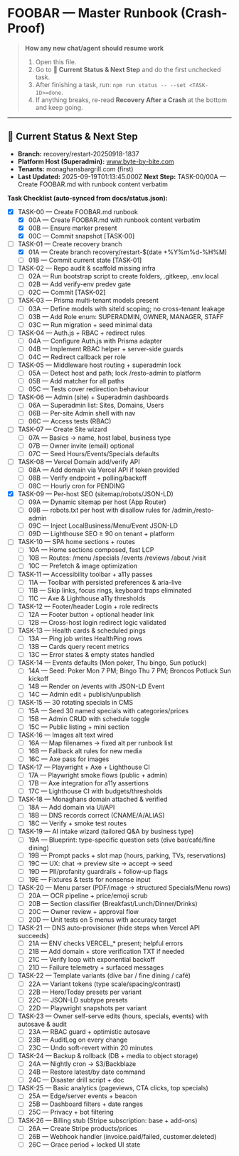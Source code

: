 # FOOBAR — Master Runbook (Crash-Proof)

> **How any new chat/agent should resume work**
> 1) Open this file.
> 2) Go to **📍 Current Status & Next Step** and do the first unchecked task.
> 3) After finishing a task, run: `npm run status -- --set <TASK-ID>=done`.
> 4) If anything breaks, re-read **Recovery After a Crash** at the bottom and keep going.

---

## 📍 Current Status & Next Step
- **Branch:** recovery/restart-20250918-1837
- **Platform Host (Superadmin):** www.byte-by-bite.com
- **Tenants:** monaghansbargrill.com (first)
- **Last Updated:** 2025-09-19T01:13:45.000Z
**Next Step:** TASK-00/00A — Create FOOBAR.md with runbook content verbatim

**Task Checklist (auto-synced from docs/status.json):**
<!-- TASKS-LIST:DO-NOT-EDIT-MANUALLY -->
- [x] TASK-00 — Create FOOBAR.md runbook
  - [x] 00A — Create FOOBAR.md with runbook content verbatim
  - [x] 00B — Ensure marker <!-- TASKS-LIST:DO-NOT-EDIT-MANUALLY --> present
  - [x] 00C — Commit snapshot [TASK-00]
- [ ] TASK-01 — Create recovery branch
  - [x] 01A — Create branch recovery/restart-$(date +%Y%m%d-%H%M)
  - [ ] 01B — Commit current state [TASK-01]
- [ ] TASK-02 — Repo audit & scaffold missing infra
  - [ ] 02A — Run bootstrap script to create folders, .gitkeep, .env.local
  - [ ] 02B — Add verify-env predev gate
  - [ ] 02C — Commit [TASK-02]
- [ ] TASK-03 — Prisma multi-tenant models present
  - [ ] 03A — Define models with siteId scoping; no cross-tenant leakage
  - [ ] 03B — Add Role enum: SUPERADMIN, OWNER, MANAGER, STAFF
  - [ ] 03C — Run migration + seed minimal data
- [ ] TASK-04 — Auth.js + RBAC + redirect rules
  - [ ] 04A — Configure Auth.js with Prisma adapter
  - [ ] 04B — Implement RBAC helper + server-side guards
  - [ ] 04C — Redirect callback per role
- [ ] TASK-05 — Middleware host routing + superadmin lock
  - [ ] 05A — Detect host and path; lock /resto-admin to platform
  - [ ] 05B — Add matcher for all paths
  - [ ] 05C — Tests cover redirection behaviour
- [ ] TASK-06 — Admin (site) + Superadmin dashboards
  - [ ] 06A — Superadmin list: Sites, Domains, Users
  - [ ] 06B — Per-site Admin shell with nav
  - [ ] 06C — Access tests (RBAC)
- [ ] TASK-07 — Create Site wizard
  - [ ] 07A — Basics → name, host label, business type
  - [ ] 07B — Owner invite (email) optional
  - [ ] 07C — Seed Hours/Events/Specials defaults
- [ ] TASK-08 — Vercel Domain add/verify API
  - [ ] 08A — Add domain via Vercel API if token provided
  - [ ] 08B — Verify endpoint + polling/backoff
  - [ ] 08C — Hourly cron for PENDING
- [x] TASK-09 — Per-host SEO (sitemap/robots/JSON-LD)
  - [ ] 09A — Dynamic sitemap per host (App Router)
  - [ ] 09B — robots.txt per host with disallow rules for /admin,/resto-admin
  - [ ] 09C — Inject LocalBusiness/Menu/Event JSON-LD
  - [ ] 09D — Lighthouse SEO ≥ 90 on tenant + platform
- [ ] TASK-10 — SPA home sections + routes
  - [ ] 10A — Home sections composed, fast LCP
  - [ ] 10B — Routes: /menu /specials /events /reviews /about /visit
  - [ ] 10C — Prefetch & image optimization
- [ ] TASK-11 — Accessibility toolbar + a11y passes
  - [ ] 11A — Toolbar with persisted preferences & aria-live
  - [ ] 11B — Skip links, focus rings, keyboard traps eliminated
  - [ ] 11C — Axe & Lighthouse a11y thresholds
- [ ] TASK-12 — Footer/header Login + role redirects
  - [ ] 12A — Footer button + optional header link
  - [ ] 12B — Cross-host login redirect logic validated
- [ ] TASK-13 — Health cards & scheduled pings
  - [ ] 13A — Ping job writes HealthPing rows
  - [ ] 13B — Cards query recent metrics
  - [ ] 13C — Error states & empty states handled
- [ ] TASK-14 — Events defaults (Mon poker, Thu bingo, Sun potluck)
  - [ ] 14A — Seed: Poker Mon 7 PM; Bingo Thu 7 PM; Broncos Potluck Sun kickoff
  - [ ] 14B — Render on /events with JSON-LD Event
  - [ ] 14C — Admin edit + publish/unpublish
- [ ] TASK-15 — 30 rotating specials in CMS
  - [ ] 15A — Seed 30 named specials with categories/prices
  - [ ] 15B — Admin CRUD with schedule toggle
  - [ ] 15C — Public listing + mini section
- [ ] TASK-16 — Images alt text wired
  - [ ] 16A — Map filenames → fixed alt per runbook list
  - [ ] 16B — Fallback alt rules for new media
  - [ ] 16C — Axe pass for images
- [ ] TASK-17 — Playwright + Axe + Lighthouse CI
  - [ ] 17A — Playwright smoke flows (public + admin)
  - [ ] 17B — Axe integration for a11y assertions
  - [ ] 17C — Lighthouse CI with budgets/thresholds
- [ ] TASK-18 — Monaghans domain attached & verified
  - [ ] 18A — Add domain via UI/API
  - [ ] 18B — DNS records correct (CNAME/A/ALIAS)
  - [ ] 18C — Verify + smoke test routes
- [ ] TASK-19 — AI intake wizard (tailored Q&A by business type)
  - [ ] 19A — Blueprint: type-specific question sets (dive bar/café/fine dining)
  - [ ] 19B — Prompt packs + slot map (hours, parking, TVs, reservations)
  - [ ] 19C — UX: chat → preview site → accept → seed
  - [ ] 19D — PII/profanity guardrails + follow-up flags
  - [ ] 19E — Fixtures & tests for nonsense input
- [ ] TASK-20 — Menu parser (PDF/image → structured Specials/Menu rows)
  - [ ] 20A — OCR pipeline + price/emoji scrub
  - [ ] 20B — Section classifier (Breakfast/Lunch/Dinner/Drinks)
  - [ ] 20C — Owner review + approval flow
  - [ ] 20D — Unit tests on 5 menus with accuracy target
- [ ] TASK-21 — DNS auto-provisioner (hide steps when Vercel API succeeds)
  - [ ] 21A — ENV checks VERCEL_* present; helpful errors
  - [ ] 21B — Add domain + store verification TXT if needed
  - [ ] 21C — Verify loop with exponential backoff
  - [ ] 21D — Failure telemetry + surfaced messages
- [ ] TASK-22 — Template variants (dive bar / fine dining / café)
  - [ ] 22A — Variant tokens (type scale/spacing/contrast)
  - [ ] 22B — Hero/Today presets per variant
  - [ ] 22C — JSON-LD subtype presets
  - [ ] 22D — Playwright snapshots per variant
- [ ] TASK-23 — Owner self-serve edits (hours, specials, events) with autosave & audit
  - [ ] 23A — RBAC guard + optimistic autosave
  - [ ] 23B — AuditLog on every change
  - [ ] 23C — Undo soft-revert within 20 minutes
- [ ] TASK-24 — Backup & rollback (DB + media to object storage)
  - [ ] 24A — Nightly cron → S3/Backblaze
  - [ ] 24B — Restore latest/by date command
  - [ ] 24C — Disaster drill script + doc
- [ ] TASK-25 — Basic analytics (pageviews, CTA clicks, top specials)
  - [ ] 25A — Edge/server events + beacon
  - [ ] 25B — Dashboard filters + date ranges
  - [ ] 25C — Privacy + bot filtering
- [ ] TASK-26 — Billing stub (Stripe subscription: base + add-ons)
  - [ ] 26A — Create Stripe products/prices
  - [ ] 26B — Webhook handler (invoice.paid/failed, customer.deleted)
  - [ ] 26C — Grace period + locked UI state
